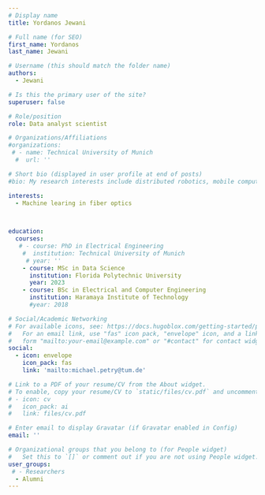 ```yaml
---
# Display name
title: Yordanos Jewani

# Full name (for SEO)
first_name: Yordanos
last_name: Jewani

# Username (this should match the folder name)
authors:
  - Jewani

# Is this the primary user of the site?
superuser: false

# Role/position
role: Data analyst scientist

# Organizations/Affiliations
#organizations:
 # - name: Technical University of Munich
  #  url: ''

# Short bio (displayed in user profile at end of posts)
#bio: My research interests include distributed robotics, mobile computing and programmable matter.

interests:
  - Machine learing in fiber optics
 


education:
  courses:
   # - course: PhD in Electrical Engineering
    #  institution: Technical University of Munich
     # year: ''
    - course: MSc in Data Science
      institution: Florida Polytechnic University
      year: 2023
    - course: BSc in Electrical and Computer Engineering
      institution: Haramaya Institute of Technology
      #year: 2018

# Social/Academic Networking
# For available icons, see: https://docs.hugoblox.com/getting-started/page-builder/#icons
#   For an email link, use "fas" icon pack, "envelope" icon, and a link in the
#   form "mailto:your-email@example.com" or "#contact" for contact widget.
social:
  - icon: envelope
    icon_pack: fas
    link: 'mailto:michael.petry@tum.de'

# Link to a PDF of your resume/CV from the About widget.
# To enable, copy your resume/CV to `static/files/cv.pdf` and uncomment the lines below.
# - icon: cv
#   icon_pack: ai
#   link: files/cv.pdf

# Enter email to display Gravatar (if Gravatar enabled in Config)
email: ''

# Organizational groups that you belong to (for People widget)
#   Set this to `[]` or comment out if you are not using People widget.
user_groups:
 # - Researchers
  - Alumni
---
```


